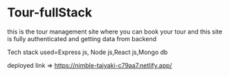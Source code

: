 # Tour-fullStack
this is the tour management site where you can book your tour and this site is fully authenticated and getting data from backend

Tech stack used=Express js, Node js,React js,Mongo db

deployed link => https://nimble-taiyaki-c79aa7.netlify.app/
